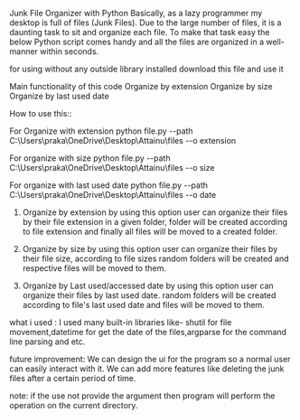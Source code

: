 Junk File Organizer with Python
Basically, as a lazy programmer my desktop is full of files (Junk Files). Due to the large number of files, it is a daunting task to sit and organize each file. To make that task easy the below Python script comes handy and all the files are organized in a well-manner within seconds.

for using without any outside library installed download this file and use it



Main functionality of this code
    Organize by extension
    Organize by size
    Organize by last used date


How to use this::

For Organize with extension
python file.py --path C:\Users\praka\OneDrive\Desktop\Attainu\files --o extension 

For organize with size
python file.py --path C:\Users\praka\OneDrive\Desktop\Attainu\files --o size 

For organize with last used date
python file.py --path C:\Users\praka\OneDrive\Desktop\Attainu\files --o date 


1. Organize by extension
by using this option user can organize their files by their file extension in a given folder, folder will be created according to file extension and finally all files will be moved to a created folder.


2. Organize by size
by using this option user can organize their files by their file size, according to file sizes random folders will be created and respective files will be moved to them.


3. Organize by Last used/accessed date
by using this option user can organize their files by last used date. random folders will be created according to file's last used date and files will be moved to them.


what i used :
I used many built-in libraries like- shutil for file movement,datetime for get the date of the files,argparse for the command line parsing and etc.


future improvement:
We can design the ui for the program so a normal user can easily interact with it.
We can add more features like deleting the junk files after a certain period of time.


note: if the use not provide the argument then program will perform the operation on the current directory.